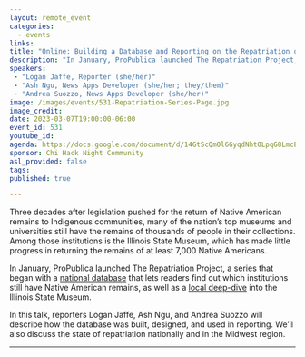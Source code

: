 ```yaml
---
layout: remote_event
categories:
  - events
links: 
title: "Online: Building a Database and Reporting on the Repatriation of Native American Remains"
description: "In January, ProPublica launched The Repatriation Project, a series that began with a national database that lets readers find out which institutions still have Native American remains, as well as a local deep-dive into the Illinois State Museum. In this talk, reporters Logan Jaffe, Ash Ngu, and Andrea Suozzo will describe how the database was built, designed, and used in reporting. We’ll also discuss the state of repatriation nationally and in the Midwest region."
speakers:
 - "Logan Jaffe, Reporter (she/her)"
 - "Ash Ngu, News Apps Developer (she/her; they/them)"
 - "Andrea Suozzo, News Apps Developer (she/her)"
image: /images/events/531-Repatriation-Series-Page.jpg
image_credit:
date: 2023-03-07T19:00:00-06:00
event_id: 531
youtube_id: 
agenda: https://docs.google.com/document/d/14GtScQm0l6GyqdNht0LpqG8LmcEF7i3COjNJ06PaTj8/edit#
sponsor: Chi Hack Night Community
asl_provided: false
tags: 
published: true

---
```


Three decades after legislation pushed for the return of Native American remains to Indigenous communities, many of the nation’s top museums and universities still have the remains of thousands of people in their collections. Among those institutions is the Illinois State Museum, which has made little progress in returning the remains of at least 7,000 Native Americans.

In January, ProPublica launched The Repatriation Project, a series that began with a [national database](https://projects.propublica.org/repatriation-nagpra-database/) that lets readers find out which institutions still have Native American remains, as well as a [local deep-dive](https://www.propublica.org/article/repatriation-nagpra-museums-dickson-mounds-museum) into the Illinois State Museum.

In this talk, reporters Logan Jaffe, Ash Ngu, and Andrea Suozzo will describe how the database was built, designed, and used in reporting. We’ll also discuss the state of repatriation nationally and in the Midwest region.

---
